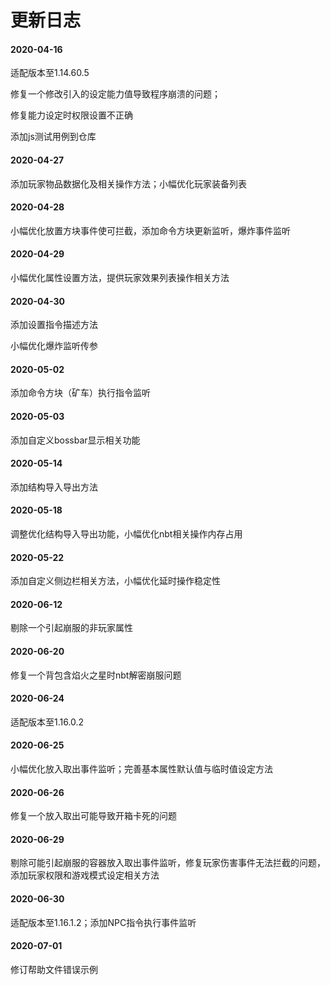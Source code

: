 # 更新日志

#### 2020-04-16

适配版本至1.14.60.5

修复一个修改引入的设定能力值导致程序崩溃的问题；

修复能力设定时权限设置不正确

添加js测试用例到仓库

#### 2020-04-27

添加玩家物品数据化及相关操作方法；小幅优化玩家装备列表

#### 2020-04-28

小幅优化放置方块事件使可拦截，添加命令方块更新监听，爆炸事件监听

#### 2020-04-29

小幅优化属性设置方法，提供玩家效果列表操作相关方法

#### 2020-04-30

添加设置指令描述方法

小幅优化爆炸监听传参

#### 2020-05-02

添加命令方块（矿车）执行指令监听

#### 2020-05-03

添加自定义bossbar显示相关功能

#### 2020-05-14

添加结构导入导出方法

#### 2020-05-18

调整优化结构导入导出功能，小幅优化nbt相关操作内存占用

#### 2020-05-22

添加自定义侧边栏相关方法，小幅优化延时操作稳定性

#### 2020-06-12

剔除一个引起崩服的非玩家属性

#### 2020-06-20

修复一个背包含焰火之星时nbt解密崩服问题

#### 2020-06-24

适配版本至1.16.0.2

#### 2020-06-25

小幅优化放入取出事件监听；完善基本属性默认值与临时值设定方法

#### 2020-06-26

修复一个放入取出可能导致开箱卡死的问题

#### 2020-06-29

剔除可能引起崩服的容器放入取出事件监听，修复玩家伤害事件无法拦截的问题，添加玩家权限和游戏模式设定相关方法

#### 2020-06-30

适配版本至1.16.1.2；添加NPC指令执行事件监听

#### 2020-07-01

修订帮助文件错误示例